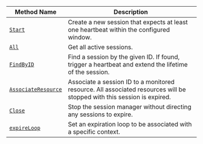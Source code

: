 Method Name | Description
----------- | -----------
[`Start`](/program/apis/sessions/#start) | Create a new session that expects at least one heartbeat within the configured window.
[`All`](/program/apis/sessions/#all) | Get all active sessions.
[`FindByID`](/program/apis/sessions/#findbyid) | Find a session by the given ID. If found, trigger a heartbeat and extend the lifetime of the session.
[`AssociateResource`](/program/apis/sessions/#associateresource) | Associate a session ID to a monitored resource. All associated resources will be stopped with this session is expired.
[`Close`](/program/apis/sessions/#close) | Stop the session manager without directing any sessions to expire.
[`expireLoop`](/program/apis/sessions/#expireLoop) | Set an expiration loop to be associated with a specific context.

